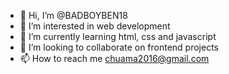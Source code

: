 - 👋 Hi, I’m @BADBOYBEN18
- 👀 I’m interested in web development
- 🌱 I’m currently learning html, css and javascript
- 💞️ I’m looking to collaborate on frontend projects
- 📫 How to reach me chuama2016@gmail.com

<!---
BADBOYBEN18/BADBOYBEN18 is a ✨ special ✨ repository because its `README.md` (this file) appears on your GitHub profile.
You can click the Preview link to take a look at your changes.
--->
